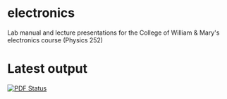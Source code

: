 # electronics
Lab manual and lecture presentations for the College of William &amp; Mary's electronics course (Physics 252)

# Latest output
[![PDF Status](https://www.sharelatex.com/github/repos/wdconinc/electronics/builds/latest/badge.svg)](https://www.sharelatex.com/github/repos/wdconinc/electronics/builds/latest/output.pdf)
